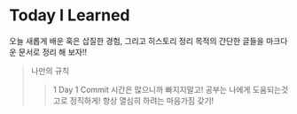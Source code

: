 # Today I Learned
오늘 새롭게 배운 혹은 삽질한 경험, 그리고 히스토리 정리 목적의 간단한 글들을 마크다운 문서로 정리 해 보자!!
> 나만의 규칙
>> 1 Day 1 Commit 시간은 많으니까 빠지지말고!
>> 공부는 나에게 도움되는것 고로 정직하게!
>> 항상 열심히 하려는 마음가짐 갖기!
